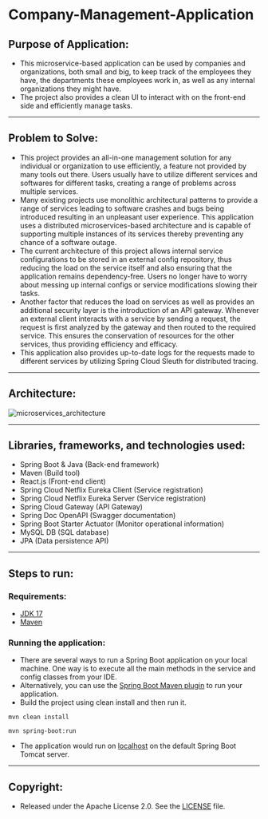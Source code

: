 # Company-Management-Application  
  
  
## Purpose of Application:  
- This microservice-based application can be used by companies and organizations, both small and big, to keep track of the employees they have, the departments these employees work in, as well as any internal organizations they might have.  
- The project also provides a clean UI to interact with on the front-end side and efficiently manage tasks.  
  
<hr>  

## Problem to Solve:  
- This project provides an all-in-one management solution for any individual or organization to use efficiently, a feature not provided by many tools out there. Users usually have to utilize different services and softwares for different tasks, creating a range of problems across multiple services.
- Many existing projects use monolithic architectural patterns to provide a range of services leading to software crashes and bugs being introduced resulting in an unpleasant user experience. This application uses a distributed microservices-based architecture and is capable of supporting multiple instances of its services thereby preventing any chance of a software outage.  
- The current architecture of this project allows internal service configurations to be stored in an external config repository, thus reducing the load on the service itself and also ensuring that the application remains dependency-free. Users no longer have to worry about messing up internal configs or service modifications slowing their tasks.  
- Another factor that reduces the load on services as well as provides an additional security layer is the introduction of an API gateway. Whenever an external client interacts with a service by sending a request, the request is first analyzed by the gateway and then routed to the required service. This ensures the conservation of resources for the other services, thus providing efficiency and efficacy.  
- This application also provides up-to-date logs for the requests made to different services by utilizing Spring Cloud Sleuth for distributed tracing.  
  
<hr>  
  
## Architecture:  
  
![microservices_architecture](https://github.com/AdwaitKulkarni58/Company-Management-Application/assets/65598707/0def0c95-dfdb-40c0-9e8b-a3a0b296fd51)  
  
<hr>  
  
## Libraries, frameworks, and technologies used:  
- Spring Boot & Java (Back-end framework)  
- Maven (Build tool)  
- React.js (Front-end client)  
- Spring Cloud Netflix Eureka Client (Service registration)  
- Spring Cloud Netflix Eureka Server (Service registration)  
- Spring Cloud Gateway (API Gateway)  
- Spring Doc OpenAPI (Swagger documentation)  
- Spring Boot Starter Actuator (Monitor operational information)  
- MySQL DB (SQL database)  
- JPA (Data persistence API)  

<hr>  
  
## Steps to run:  
  
### Requirements:  
  - [JDK 17](https://www.oracle.com/ca-en/java/technologies/downloads/#java17)  
  - [Maven](https://maven.apache.org/)  
    
### Running the application:  
  - There are several ways to run a Spring Boot application on your local machine. One way is to execute all the main methods in the service and config classes from your IDE.  
  - Alternatively, you can use the [Spring Boot Maven plugin](https://docs.spring.io/spring-boot/docs/current/reference/html/build-tool-plugins.html#build-tool-plugins.maven) to run your application.  
  - Build the project using clean install and then run it.  
  ```shell
  mvn clean install
  ```  
  ```shell
  mvn spring-boot:run
  ```  
  - The application would run on [localhost](http://localhost:8080) on the default Spring Boot Tomcat server.  
    
  <hr>  
    
  ## Copyright:  
  - Released under the Apache License 2.0. See the [LICENSE](https://github.com/AdwaitKulkarni58/company-management-application/blob/master/LICENSE) file.

